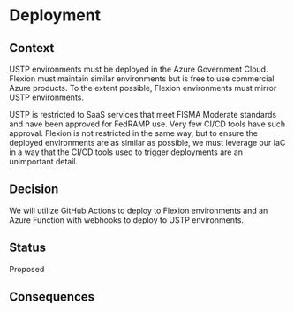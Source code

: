 # Deployment

## Context

USTP environments must be deployed in the Azure Government Cloud. Flexion must maintain similar environments but is free to use commercial Azure products. To the extent possible, Flexion environments must mirror USTP environments.

USTP is restricted to SaaS services that meet FISMA Moderate standards and have been approved for FedRAMP use. Very few CI/CD tools have such approval. Flexion is not restricted in the same way, but to ensure the deployed environments are as similar as possible, we must leverage our IaC in a way that the CI/CD tools used to trigger deployments are an unimportant detail.

## Decision

We will utilize GitHub Actions to deploy to Flexion environments and an Azure Function with webhooks to deploy to USTP environments.

## Status

Proposed

## Consequences
